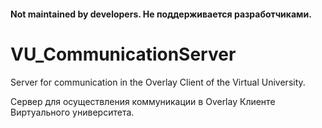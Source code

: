 #### Not maintained by developers. Не поддерживается разработчиками.
# VU_CommunicationServer

Server for communication in the Overlay Client of the Virtual University.

Сервер для осуществления коммуникации в Overlay Клиенте Виртуального университета.
